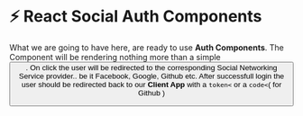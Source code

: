 # :zap: React Social Auth Components
What we are going to have here, are ready to use <b>Auth Components</b>. The Component will be rendering nothing more than a simple <button>. On click the user will be redirected to the corresponding Social Networking Service provider.. be it Facebook, Google, Github etc. After successfull login the user should be redirected back to our <b>Client App</b> with a `token<` or a `code<`( for Github )
